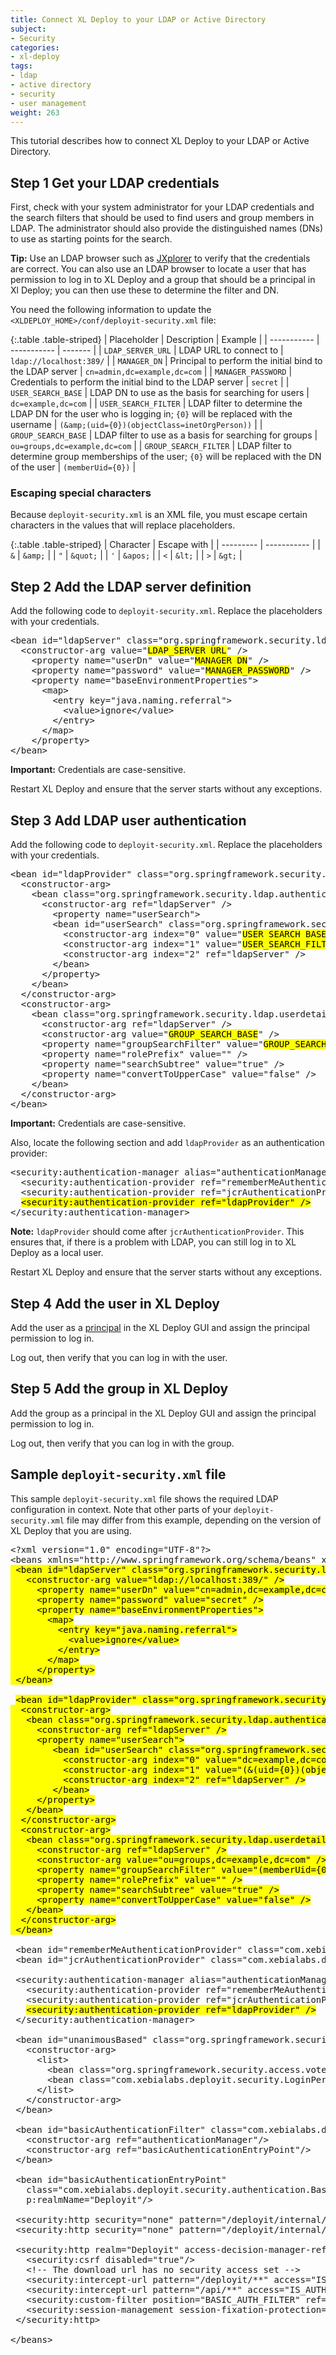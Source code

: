```yaml
---
title: Connect XL Deploy to your LDAP or Active Directory
subject:
- Security
categories:
- xl-deploy
tags:
- ldap
- active directory
- security
- user management
weight: 263
---
```


This tutorial describes how to connect XL Deploy to your LDAP or Active Directory.

## Step 1 Get your LDAP credentials

First, check with your system administrator for your LDAP credentials and the search filters that should be used to find users and group members in LDAP. The administrator should also provide the distinguished names (DNs) to use as starting points for the search.

**Tip:** Use an LDAP browser such as [JXplorer](http://jxplorer.org/) to verify that the credentials are correct. You can also use an LDAP browser to locate a user that has permission to log in to XL Deploy and a group that should be a principal in Xl Deploy; you can then use these to determine the filter and DN.

You need the following information to update the `<XLDEPLOY_HOME>/conf/deployit-security.xml` file:

{:.table .table-striped}
| Placeholder | Description | Example |
| ----------- | ----------- | ------- |
| `LDAP_SERVER_URL` | LDAP URL to connect to | `ldap://localhost:389/` |
| `MANAGER_DN` | Principal to perform the initial bind to the LDAP server | `cn=admin,dc=example,dc=com` |
| `MANAGER_PASSWORD` | Credentials to perform the initial bind to the LDAP server | `secret` |
| `USER_SEARCH_BASE` | LDAP DN to use as the basis for searching for users | `dc=example,dc=com` |
| `USER_SEARCH_FILTER` | LDAP filter to determine the LDAP DN for the user who is logging in; `{0}` will be replaced with the username | `(&amp;(uid={0})(objectClass=inetOrgPerson))` |
| `GROUP_SEARCH_BASE` | LDAP filter to use as a basis for searching for groups | `ou=groups,dc=example,dc=com` |
| `GROUP_SEARCH_FILTER` | LDAP filter to determine group memberships of the user; `{0}` will be replaced with the DN of the user | `(memberUid={0})` |

### Escaping special characters

Because `deployit-security.xml` is an XML file, you must escape certain characters in the values that will replace placeholders.

{:.table .table-striped}
| Character | Escape with |
| --------- | ----------- |
| `&` | `&amp;` |
| `"` | `&quot;` |
| `'` | `&apos;` |
| `<` | `&lt;` |
| `>` | `&gt;` |

## Step 2 Add the LDAP server definition

Add the following code to `deployit-security.xml`. Replace the placeholders with your credentials.
<pre>
&lt;bean id="ldapServer" class="org.springframework.security.ldap.DefaultSpringSecurityContextSource"&gt;
  &lt;constructor-arg value="<mark>LDAP_SERVER_URL</mark>" /&gt;
    &lt;property name="userDn" value="<mark>MANAGER_DN</mark>" /&gt;
    &lt;property name="password" value="<mark>MANAGER_PASSWORD</mark>" /&gt;
    &lt;property name="baseEnvironmentProperties"&gt;
      &lt;map&gt;
        &lt;entry key="java.naming.referral"&gt;
          &lt;value&gt;ignore&lt;/value&gt;
        &lt;/entry&gt;
      &lt;/map&gt;
    &lt;/property&gt;
&lt;/bean&gt;
</pre>

**Important:** Credentials are case-sensitive.

Restart XL Deploy and ensure that the server starts without any exceptions.

## Step 3 Add LDAP user authentication

Add the following code to `deployit-security.xml`. Replace the placeholders with your credentials.
<pre>
&lt;bean id="ldapProvider" class="org.springframework.security.ldap.authentication.LdapAuthenticationProvider"&gt;
  &lt;constructor-arg&gt;
    &lt;bean class="org.springframework.security.ldap.authentication.BindAuthenticator"&gt;
      &lt;constructor-arg ref="ldapServer" /&gt;
        &lt;property name="userSearch"&gt;
        &lt;bean id="userSearch" class="org.springframework.security.ldap.search.FilterBasedLdapUserSearch"&gt;
          &lt;constructor-arg index="0" value="<mark>USER_SEARCH_BASE</mark>" /&gt;
          &lt;constructor-arg index="1" value="<mark>USER_SEARCH_FILTER</mark>" /&gt;
          &lt;constructor-arg index="2" ref="ldapServer</mark>" /&gt;
        &lt;/bean&gt;
      &lt;/property&gt;
    &lt;/bean&gt;
  &lt;/constructor-arg&gt;
  &lt;constructor-arg&gt;
    &lt;bean class="org.springframework.security.ldap.userdetails.DefaultLdapAuthoritiesPopulator"&gt;
      &lt;constructor-arg ref="ldapServer" /&gt;
      &lt;constructor-arg value="<mark>GROUP_SEARCH_BASE</mark>" /&gt;
      &lt;property name="groupSearchFilter" value="<mark>GROUP_SEARCH_FILTER</mark>" /&gt;
      &lt;property name="rolePrefix" value="" /&gt;
      &lt;property name="searchSubtree" value="true" /&gt;
      &lt;property name="convertToUpperCase" value="false" /&gt;
    &lt;/bean&gt;
  &lt;/constructor-arg&gt;
&lt;/bean&gt;  
</pre>

**Important:** Credentials are case-sensitive.

Also, locate the following section and add `ldapProvider` as an authentication provider:
<pre>
&lt;security:authentication-manager alias="authenticationManager"&gt;
  &lt;security:authentication-provider ref="rememberMeAuthenticationProvider" /&gt;
  &lt;security:authentication-provider ref="jcrAuthenticationProvider" /&gt;
  <mark>&lt;security:authentication-provider ref="ldapProvider" /&gt;</mark>
&lt;/security:authentication-manager&gt;
</pre>

**Note:** `ldapProvider` should come after `jcrAuthenticationProvider`. This ensures that, if there is a problem with LDAP, you can still log in to XL Deploy as a local user.

Restart XL Deploy and ensure that the server starts without any exceptions.

## Step 4 Add the user in XL Deploy

Add the user as a [principal](/xl-deploy/concept/overview-of-security-in-xl-deploy.html#principals) in the XL Deploy GUI and assign the principal permission to log in.

Log out, then verify that you can log in with the user.

## Step 5 Add the group in XL Deploy

Add the group as a principal in the XL Deploy GUI and assign the principal permission to log in.

Log out, then verify that you can log in with the group.

## Sample `deployit-security.xml` file

This sample `deployit-security.xml` file shows the required LDAP configuration in context. Note that other parts of your `deployit-security.xml` file may differ from this example, depending on the version of XL Deploy that you are using.

<pre>
&lt;?xml version="1.0" encoding="UTF-8"?&gt;
&lt;beans xmlns="http://www.springframework.org/schema/beans" xmlns:xsi="http://www.w3.org/2001/XMLSchema-instance" xmlns:security="http://www.springframework.org/schema/security" xmlns:p="http://www.springframework.org/schema/p" xsi:schemaLocation=" http://www.springframework.org/schema/beans http://www.springframework.org/schema/beans/spring-beans.xsd http://www.springframework.org/schema/security http://www.springframework.org/schema/security/spring-security.xsd "&gt;
<mark> &lt;bean id="ldapServer" class="org.springframework.security.ldap.DefaultSpringSecurityContextSource"&gt;
   &lt;constructor-arg value="ldap://localhost:389/" /&gt;
	 &lt;property name="userDn" value="cn=admin,dc=example,dc=com" /&gt;
	 &lt;property name="password" value="secret" /&gt;
	 &lt;property name="baseEnvironmentProperties"&gt;
	   &lt;map&gt;
		 &lt;entry key="java.naming.referral"&gt;
		   &lt;value&gt;ignore&lt;/value&gt;
		 &lt;/entry&gt;
	   &lt;/map&gt;
	 &lt;/property&gt;
 &lt;/bean&gt;</mark>

 <mark>&lt;bean id="ldapProvider" class="org.springframework.security.ldap.authentication.LdapAuthenticationProvider"&gt;
  &lt;constructor-arg&gt;
   &lt;bean class="org.springframework.security.ldap.authentication.BindAuthenticator"&gt;
	 &lt;constructor-arg ref="ldapServer" /&gt;
	 &lt;property name="userSearch"&gt;
		&lt;bean id="userSearch" class="org.springframework.security.ldap.search.FilterBasedLdapUserSearch"&gt;
		  &lt;constructor-arg index="0" value="<mark>dc=example,dc=com</mark>" /&gt;
		  &lt;constructor-arg index="1" value="<mark>(&amp;(uid={0})(objectClass=inetOrgPerson))</mark>" /&gt;
		  &lt;constructor-arg index="2" ref="ldapServer" /&gt;
		&lt;/bean&gt;
	 &lt;/property&gt;
   &lt;/bean&gt;
  &lt;/constructor-arg&gt;
  &lt;constructor-arg&gt;
   &lt;bean class="org.springframework.security.ldap.userdetails.DefaultLdapAuthoritiesPopulator"&gt;
	 &lt;constructor-arg ref="ldapServer" /&gt;
	 &lt;constructor-arg value="ou=groups,dc=example,dc=com" /&gt;
	 &lt;property name="groupSearchFilter" value="(memberUid={0})" /&gt;
	 &lt;property name="rolePrefix" value="" /&gt;
	 &lt;property name="searchSubtree" value="true" /&gt;
	 &lt;property name="convertToUpperCase" value="false" /&gt;
   &lt;/bean&gt;
  &lt;/constructor-arg&gt;
 &lt;/bean&gt;</mark>

 &lt;bean id="rememberMeAuthenticationProvider" class="com.xebialabs.deployit.security.authentication.RememberMeAuthenticationProvider"/&gt;
 &lt;bean id="jcrAuthenticationProvider" class="com.xebialabs.deployit.security.authentication.JcrAuthenticationProvider"/&gt;

 &lt;security:authentication-manager alias="authenticationManager"&gt;
   &lt;security:authentication-provider ref="rememberMeAuthenticationProvider" /&gt;
   &lt;security:authentication-provider ref="jcrAuthenticationProvider" /&gt;
   <mark>&lt;security:authentication-provider ref="ldapProvider" /&gt;</mark>
 &lt;/security:authentication-manager&gt;

 &lt;bean id="unanimousBased" class="org.springframework.security.access.vote.UnanimousBased"&gt;
   &lt;constructor-arg&gt;
	 &lt;list&gt;
	   &lt;bean class="org.springframework.security.access.vote.AuthenticatedVoter"/&gt;
	   &lt;bean class="com.xebialabs.deployit.security.LoginPermissionVoter"/&gt;
	 &lt;/list&gt;
   &lt;/constructor-arg&gt;
 &lt;/bean&gt;

 &lt;bean id="basicAuthenticationFilter" class="com.xebialabs.deployit.security.authentication.BasicAuthWithRememberMeFilter"&gt;
   &lt;constructor-arg ref="authenticationManager"/&gt;
   &lt;constructor-arg ref="basicAuthenticationEntryPoint"/&gt;
 &lt;/bean&gt;

 &lt;bean id="basicAuthenticationEntryPoint"
   class="com.xebialabs.deployit.security.authentication.BasicAuthenticationEntryPoint"
   p:realmName="Deployit"/&gt;

 &lt;security:http security="none" pattern="/deployit/internal/download/**" create-session="never"/&gt;
 &lt;security:http security="none" pattern="/deployit/internal/configuration/**" create-session="never"/&gt;

 &lt;security:http realm="Deployit" access-decision-manager-ref="unanimousBased" entry-point-ref="basicAuthenticationEntryPoint" create-session="never"&gt;
   &lt;security:csrf disabled="true"/&gt;
   &lt;!-- The download url has no security access set --&gt;
   &lt;security:intercept-url pattern="/deployit/**" access="IS_AUTHENTICATED_FULLY"/&gt;
   &lt;security:intercept-url pattern="/api/**" access="IS_AUTHENTICATED_FULLY"/&gt;
   &lt;security:custom-filter position="BASIC_AUTH_FILTER" ref="basicAuthenticationFilter"/&gt;
   &lt;security:session-management session-fixation-protection="none"/&gt;
 &lt;/security:http&gt;

&lt;/beans&gt;
</pre>
